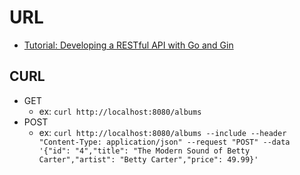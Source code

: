 # URL

- [Tutorial: Developing a RESTful API with Go and Gin](https://go.dev/doc/tutorial/web-service-gin)

## CURL

- GET
  - ex: ```curl http://localhost:8080/albums```
- POST
  - ex:
  ```curl http://localhost:8080/albums --include --header "Content-Type: application/json" --request "POST" --data '{"id": "4","title": "The Modern Sound of Betty Carter","artist": "Betty Carter","price": 49.99}'```
